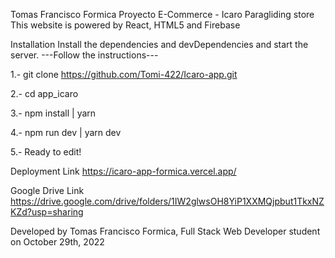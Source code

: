 Tomas Francisco Formica
Proyecto E-Commerce - Icaro Paragliding store
This website is powered by React, HTML5 and Firebase

Installation
Install the dependencies and devDependencies and start the server. ---Follow the instructions---

1.- git clone https://github.com/Tomi-422/Icaro-app.git

2.- cd app_icaro

3.- npm install | yarn

4.- npm run dev | yarn dev

5.- Ready to edit!

Deployment Link
https://icaro-app-formica.vercel.app/

Google Drive Link
https://drive.google.com/drive/folders/1IW2glwsOH8YiP1XXMQjpbut1TkxNZKZd?usp=sharing

Developed by Tomas Francisco Formica, Full Stack Web Developer student on October 29th, 2022
